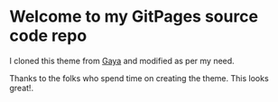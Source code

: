 # Welcome to my GitPages source code repo

I cloned this theme from [Gaya](http://gayan.me/gaya/) and modified as per my need.

Thanks to the folks who spend time on creating the theme. This looks great!.
